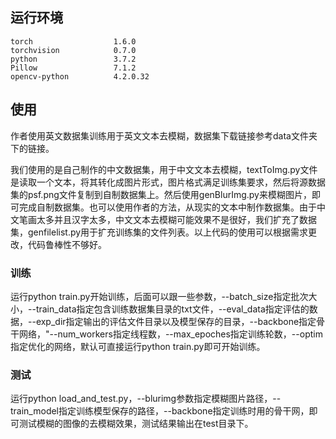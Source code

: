 ## 运行环境

```
torch                  1.6.0
torchvision            0.7.0
python                 3.7.2
Pillow                 7.1.2
opencv-python          4.2.0.32
```

## 使用

作者使用英文数据集训练用于英文文本去模糊，数据集下载链接参考data文件夹下的链接。

我们使用的是自己制作的中文数据集，用于中文文本去模糊，textToImg.py文件是读取一个文本，将其转化成图片形式，图片格式满足训练集要求，然后将源数据集的psf.png文件复制到自制数据集上。然后使用genBlurImg.py来模糊图片，即可完成自制数据集。也可以使用作者的方法，从现实的文本中制作数据集。由于中文笔画太多并且汉字太多，中文文本去模糊可能效果不是很好，我们扩充了数据集，genfilelist.py用于扩充训练集的文件列表。以上代码的使用可以根据需求更改，代码鲁棒性不够好。

### 训练

运行python train.py开始训练，后面可以跟一些参数，--batch_size指定批次大小，--train_data指定包含训练数据集目录的txt文件，--eval_data指定评估的数据，--exp_dir指定输出的评估文件目录以及模型保存的目录，--backbone指定骨干网络，"--num_workers指定线程数，--max_epoches指定训练轮数，--optim指定优化的网络，默认可直接运行python train.py即可开始训练。

### 测试

运行python load_and_test.py，--blurimg参数指定模糊图片路径，--train_model指定训练模型保存的路径，--backbone指定训练时用的骨干网，即可测试模糊的图像的去模糊效果，测试结果输出在test目录下。

